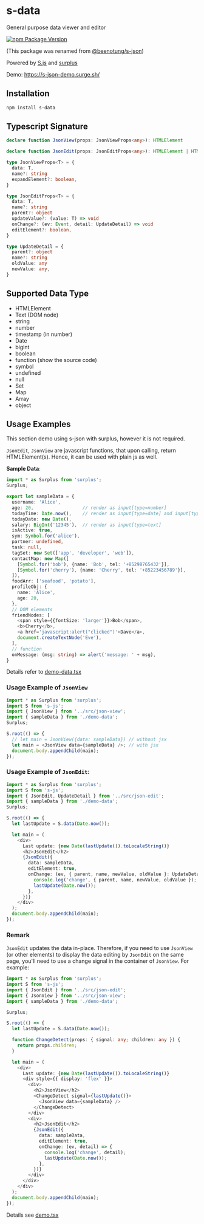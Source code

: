 # s-data
General purpose data viewer and editor

[![npm Package Version](https://img.shields.io/npm/v/s-data.svg?maxAge=2592000)](https://www.npmjs.com/package/s-data)

(This package was renamed from [@beenotung/s-json](https://www.npmjs.com/package/@beenotung/s-json))

Powered by
[S.js](https://github.com/adamhaile/S)
and
[surplus](https://github.com/adamhaile/surplus)

Demo: https://s-json-demo.surge.sh/

## Installation
```bash
npm install s-data
```

## Typescript Signature
```typescript
declare function JsonView(props: JsonViewProps<any>): HTMLElement

declare function JsonEdit(props: JsonEditProps<any>): HTMLElement | HTMLElement[]

type JsonViewProps<T> = {
  data: T,
  name?: string
  expandElement?: boolean,
}

type JsonEditProps<T> = {
  data: T,
  name?: string
  parent?: object
  updateValue?: (value: T) => void
  onChange?: (ev: Event, detail: UpdateDetail) => void
  editElement?: boolean,
}

type UpdateDetail = {
  parent?: object
  name?: string
  oldValue: any
  newValue: any,
}
```

## Supported Data Type
  + HTMLElement
  + Text (DOM node)
  + string
  + number
  + timestamp (in number)
  + Date
  + bigint
  + boolean
  + function (show the source code)
  + symbol
  + undefined
  + null
  + Set
  + Map
  + Array
  + object

## Usage Examples

This section demo using s-json with surplus, however it is not required.

`JsonEdit`, `JsonView` are javascript functions, that upon calling, return HTMLElement(s).
Hence, it can be used with plain js as well.

**Sample Data**:
```typescript jsx
import * as Surplus from 'surplus';
Surplus;

export let sampleData = {
  username: 'Alice',
  age: 20,                  // render as input[type=number]
  todayTime: Date.now(),    // render as input[type=date] and input[type=time]
  todayDate: new Date(),
  salary: BigInt('12345'),  // render as input[type=text]
  isActive: true,
  sym: Symbol.for('alice'),
  partner: undefined,
  task: null,
  tagSet: new Set(['app', 'developer', 'web']),
  contactMap: new Map([
    [Symbol.for('bob'), {name: 'Bob', tel: '+85298765432'}],
    [Symbol.for('cherry'), {name: 'Cherry', tel: '+85223456789'}],
  ]),
  foodArr: ['seafood', 'potato'],
  profileObj: {
    name: 'Alice',
    age: 20,
  },
  // DOM elements
  friendNodes: [
    <span style={{fontSize: 'larger'}}>Bob</span>,
    <b>Cherry</b>,
    <a href='javascript:alert("clicked")'>Dave</a>,
    document.createTextNode('Eve'),
  ],
  // function
  onMessage: (msg: string) => alert('message: ' + msg),
}
```
Details refer to [demo-data.tsx](./demo/demo-data.tsx)

### Usage Example of `JsonView`
```typescript jsx
import * as Surplus from 'surplus';
import S from 's-js';
import { JsonView } from '../src/json-view';
import { sampleData } from './demo-data';
Surplus;

S.root(() => {
  // let main = JsonView({data: sampleData}) // without jsx
  let main = <JsonView data={sampleData} />; // with jsx
  document.body.appendChild(main);
});
```

### Usage Example of `JsonEdit`:
```typescript
import * as Surplus from 'surplus';
import S from 's-js';
import { JsonEdit, UpdateDetail } from '../src/json-edit';
import { sampleData } from './demo-data';
Surplus;

S.root(() => {
  let lastUpdate = S.data(Date.now());

  let main = (
    <div>
      Last update: {new Date(lastUpdate()).toLocaleString()}
      <h2>JsonEdit</h2>
      {JsonEdit({
        data: sampleData,
        editElement: true,
        onChange: (ev, { parent, name, newValue, oldValue }: UpdateDetail) => {
          console.log('change', { parent, name, newValue, oldValue });
          lastUpdate(Date.now());
        },
      })}
    </div>
  );
  document.body.appendChild(main);
});
```

### Remark
`JsonEdit` updates the data in-place. Therefore, if you need to use `JsonView` (or other elements) to display the data editing by `JsonEdit` on the same page, you'll need to use a change signal in the container of `JsonView`. For example:
```typescript jsx
import * as Surplus from 'surplus';
import S from 's-js';
import { JsonEdit } from '../src/json-edit';
import { JsonView } from '../src/json-view';
import { sampleData } from './demo-data';

Surplus;

S.root(() => {
  let lastUpdate = S.data(Date.now());

  function ChangeDetect(props: { signal: any; children: any }) {
    return props.children;
  }

  let main = (
    <div>
      Last update: {new Date(lastUpdate()).toLocaleString()}
      <div style={{ display: 'flex' }}>
        <div>
          <h2>JsonView</h2>
          <ChangeDetect signal={lastUpdate()}>
            <JsonView data={sampleData} />
          </ChangeDetect>
        </div>
        <div>
          <h2>JsonEdit</h2>
          {JsonEdit({
            data: sampleData,
            editElement: true,
            onChange: (ev, detail) => {
              console.log('change', detail);
              lastUpdate(Date.now());
            },
          })}
        </div>
      </div>
    </div>
  );
  document.body.appendChild(main);
});
```

Details see [demo.tsx](./demo/demo.tsx)
